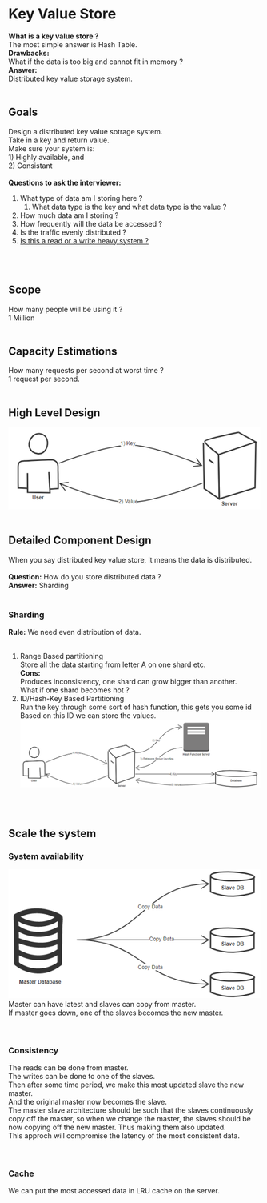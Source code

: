 <h1>Key Value Store </h1>
<b>What is a key value store ?</b></br>
The most simple answer is Hash Table. </br>
<b>Drawbacks:</b></br>
What if the data is too big and cannot fit in memory ? </br>
<b>Answer:</b></br>
Distributed key value storage system.
</br></br>

<h2>Goals</h2>
Design a distributed key value sotrage system.</br>
Take in a key and return value. </br>
Make sure your system is:</br>
1) Highly available, and </br>
2) Consistant </br>
</br>
<b>Questions to ask the interviewer:</b></br>
<ol>
<li>
What type of data am I storing here ?
<ol>
<li>What data type is the key and what data type is the value ?</li>
</ol>
</li>
<li>How much data am I storing ?</li>
<li>How frequently will the data be accessed ?</li>
<li>Is the traffic evenly distributed ? </li>
<li><u>Is this a read or a write heavy system ?</u></li>
</ol>
</br></br>

<h2>Scope</h2>
How many people will be using it ?</br>
1 Million
</br></br>

<h2>Capacity Estimations</h2>
How many requests per second at worst time ?</br>
1 request per second.
</br></br>

<h2>High Level Design</h2>
<img src = "img/HighLevelDiagram.PNG" />
</br></br>

<h2>Detailed Component Design</h2>
When you say distributed key value store, it means the data is distributed.</br>
</br>
<b>Question:</b> How do you store distributed data ?</br>
<b>Answer:</b> Sharding </br>
</br>
<h3>Sharding</h3>
<b>Rule:</b> We need even distribution of data.
</br></br>
<ol>
<li>Range Based partitioning</br>
Store all the data starting from letter A on one shard etc.</br>
<b>Cons:</b> </br>
Produces inconsistency, one shard can grow bigger than another. </br>
What if one shard becomes hot ? </br>
</li>
<li>
ID/Hash-Key Based Partitioning</br>
Run the key through some sort of hash function, this gets you some id </br>
Based on this ID we can store the values.</br>
<img src = "img/HashBasedPartitioning.PNG" />
</li>
</ol>
</br></br>

<h2>Scale the system</h2>
<h3>System availability</h3>
<img src = "img/MasterSlave.PNG" /></br>
Master can have latest and slaves can copy from master.</br>
If master goes down, one of the slaves becomes the new master.</br>
</br></br>
<h3>Consistency</h3>
The reads can be done from master. </br>
The writes can be done to one of the slaves. </br>
Then after some time period, we make this most updated slave the new master.</br>
And the original master now becomes the slave.</br>
The master slave architecture should be such that the slaves continuously copy off the master, so when we change the master, the slaves should be now copying off the new master. Thus making them also updated.</br>
This approch will compromise the latency of the most consistent data.</br>
</br></br>
<h3>Cache</h3>
We can put the most accessed data in LRU cache on the server.
